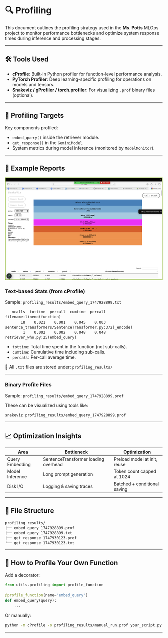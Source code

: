 # 🔍 Profiling

This document outlines the profiling strategy used in the **Ms. Potts** MLOps project to monitor performance bottlenecks and optimize system response times during inference and processing stages.

---

## 🛠 Tools Used

- **cProfile**: Built-in Python profiler for function-level performance analysis.
- **PyTorch Profiler**: Deep learning-specific profiling for operations on models and tensors.
- **Snakeviz / gProfiler / torch.profiler**: For visualizing `.prof` binary files (optional).

---

## 🧪 Profiling Targets

Key components profiled:
- `embed_query()` inside the retriever module.
- `get_response()` in the `GeminiModel`.
- System metrics during model inference (monitored by `ModelMonitor`).

---

## 🧾 Example Reports
![Profiling Result](images/Profiling-Result.png)

### Text-based Stats (from cProfile)

Sample: `profiling_results/embed_query_1747928899.txt`

```
   ncalls  tottime  percall  cumtime  percall filename:lineno(function)
       18    0.021    0.001    0.045    0.003 sentence_transformers/SentenceTransformer.py:372(_encode)
        1    0.002    0.002    0.048    0.048 retriever_who.py:25(embed_query)
```

- `tottime`: Total time spent in the function (not sub-calls).
- `cumtime`: Cumulative time including sub-calls.
- `percall`: Per-call average time.

📄 All `.txt` files are stored under: `profiling_results/`

---

### Binary Profile Files

Sample: `profiling_results/embed_query_1747928899.prof`

These can be visualized using tools like:

```bash
snakeviz profiling_results/embed_query_1747928899.prof
```

---

## 📈 Optimization Insights

| Area | Bottleneck | Optimization |
|------|------------|--------------|
| Query Embedding | SentenceTransformer loading overhead | Preload model at init, reuse |
| Model Inference | Long prompt generation | Token count capped at 1024 |
| Disk I/O | Logging & saving traces | Batched + conditional saving |

---

## 📂 File Structure

```
profiling_results/
├── embed_query_1747928899.prof
├── embed_query_1747928899.txt
├── get_response_1747930123.prof
└── get_response_1747930123.txt
```

---

## 📌 How to Profile Your Own Function

Add a decorator:

```python
from utils.profiling import profile_function

@profile_function(name="embed_query")
def embed_query(query):
    ...
```

Or manually:

```bash
python -m cProfile -o profiling_results/manual_run.prof your_script.py
```

---
